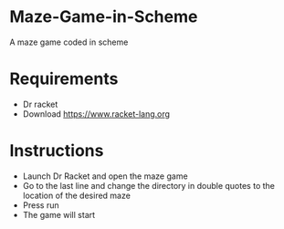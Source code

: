 # Maze-Game-in-Scheme
A maze game coded in scheme

# Requirements 
- Dr racket
- Download https://www.racket-lang.org

# Instructions
- Launch Dr Racket and open the maze game
- Go to the last line and change the directory in double quotes to the location of the desired maze
- Press run
- The game will start
